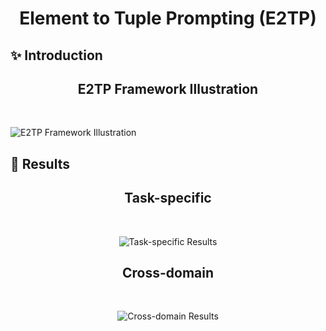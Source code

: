 <h1 align="center">
Element to Tuple Prompting (E2TP)
</h1>

## ✨ Introduction 

<h2 align="center">E2TP Framework Illustration</h2><br>

![E2TP Framework Illustration](https://github.com/mghiasvandm/E2TP/blob/main/images/E2TP_framework_illustration.png?raw=true)

## 🎯 Results

<div align="center">
<h2>Task-specific</h2><br>

![Task-specific Results](https://github.com/mghiasvandm/E2TP/blob/main/images/task_specific_results.png?raw=true)

<h2>Cross-domain</h2><br>

![Cross-domain Results](https://github.com/mghiasvandm/E2TP/blob/main/images/cross_domain_results.png?raw=true)
</div>
